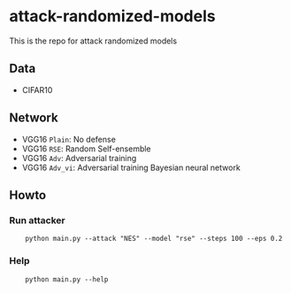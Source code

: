 # attack-randomized-models
This is the repo for attack randomized models

## Data
+ CIFAR10

## Network
+ VGG16 `Plain`: No defense
+ VGG16 `RSE`: Random Self-ensemble
+ VGG16 `Adv`: Adversarial training
+ VGG16 `Adv_vi`: Adversarial training Bayesian neural network

## Howto

### Run attacker
```
	python main.py --attack "NES" --model "rse" --steps 100 --eps 0.2
```

### Help
```
	python main.py --help
``` 
